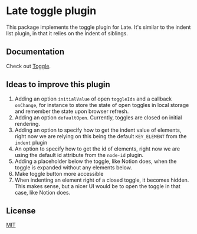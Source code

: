 # Late toggle plugin

This package implements the toggle plugin for Late.
It's similar to the indent list plugin, in that it relies on the indent of siblings.

## Documentation

Check out [Toggle](https://sewellstephens.github.io/late/docs/toggle).

## Ideas to improve this plugin

1. Adding an option `initialValue` of open `toggleIds` and a callback `onChange`, for instance to store the state of open toggles in local storage and remember the state upon browser refresh.
2. Adding an option `defaultOpen`. Currently, toggles are closed on initial rendering.
3. Adding an option to specify how to get the indent value of elements, right now we are relying on this being the default `KEY_ELEMENT` from the `indent` plugin
4. An option to specify how to get the id of elements, right now we are using the default id attribute from the `node-id` plugin.
5. Adding a placeholder below the toggle, like Notion does, when the toggle is expanded without any elements below.
6. Make toggle button more accessible
7. When indenting an element right of a closed toggle, it becomes hidden. This makes sense, but a nicer UI would be to open the toggle in that case, like Notion does.

## License

[MIT](../../LICENSE)
